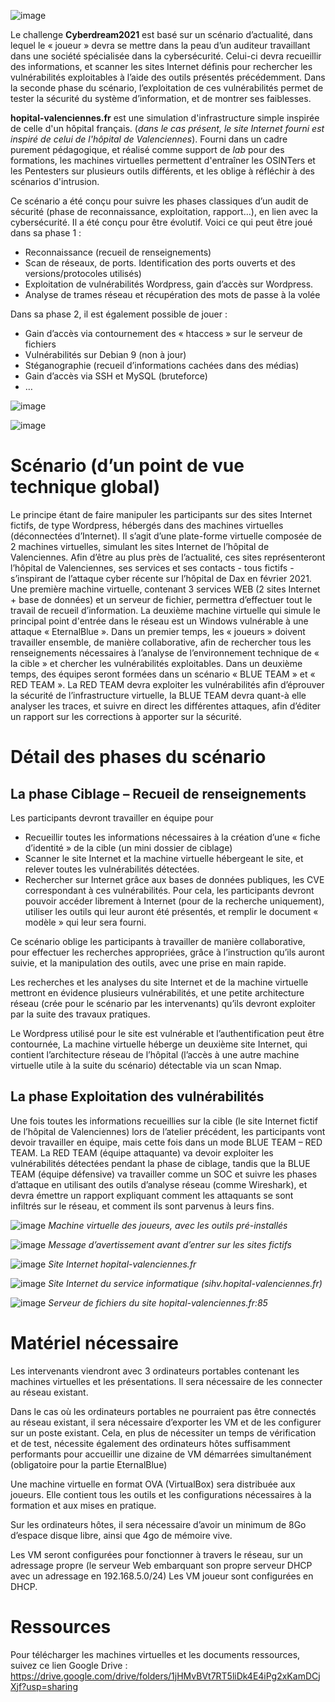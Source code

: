 ![image](https://github.com/artafak/CHALLENGE.hopital-valenciennes.fr/assets/38442391/7610fe24-a1ea-4186-a969-e6ad0caed020)

Le challenge **Cyberdream2021** est basé sur un scénario d’actualité, dans lequel le « joueur » devra se mettre dans la peau d’un auditeur travaillant dans une société spécialisée dans la cybersécurité. Celui-ci devra recueillir des informations, et scanner les sites Internet définis pour rechercher les vulnérabilités exploitables à l’aide des outils présentés précédemment.
Dans la seconde phase du scénario, l’exploitation de ces vulnérabilités permet de tester la sécurité du système d’information, et de montrer ses faiblesses.

**hopital-valenciennes.fr** est une simulation d'infrastructure simple inspirée de celle d'un hôpital français. (_dans le cas présent, le site Internet fourni est inspiré de celui de l'hôpital de Valenciennes_).
Fourni dans un cadre purement pédagogique, et réalisé comme support de _lab_ pour des formations, les machines virtuelles permettent d'entraîner les OSINTers et les Pentesters sur plusieurs outils différents, et les oblige à réfléchir à des scénarios d'intrusion.

Ce scénario a été conçu pour suivre les phases classiques d’un audit de sécurité (phase de reconnaissance, exploitation, rapport…), en lien avec la cybersécurité.
Il a été conçu pour être évolutif.
Voici ce qui peut être joué dans sa phase 1 :
-	Reconnaissance (recueil de renseignements)
-	Scan de réseaux, de ports. Identification des ports ouverts et des versions/protocoles utilisés)
-	Exploitation de vulnérabilités Wordpress, gain d’accès sur Wordpress.
-	Analyse de trames réseau et récupération des mots de passe à la volée

Dans sa phase 2, il est également possible de jouer :
-	Gain d’accès via contournement des « htaccess » sur le serveur de fichiers
-	Vulnérabilités sur Debian 9 (non à jour)
-	Stéganographie (recueil d’informations cachées dans des médias)
-	Gain d’accès via SSH et MySQL (bruteforce)
-	…

![image](https://github.com/artafak/CHALLENGE.hopital-valenciennes.fr/assets/38442391/bd42cb16-f947-4bcd-80e7-b68ede21eadb)

![image](https://github.com/artafak/CHALLENGE.hopital-valenciennes.fr/assets/38442391/8a3935d3-4ffd-4437-83c6-3471011505d6)



# Scénario (d’un point de vue technique global)

Le principe étant de faire manipuler les participants sur des sites Internet fictifs, de type Wordpress, hébergés dans des machines virtuelles (déconnectées d’Internet).
Il s’agit d’une plate-forme virtuelle composée de 2 machines virtuelles, simulant les sites Internet de l’hôpital de Valenciennes.
Afin d’être au plus près de l’actualité, ces sites représenteront l’hôpital de Valenciennes, ses services et ses contacts - tous fictifs -  s’inspirant de l’attaque cyber récente sur l’hôpital de Dax en février 2021.
Une première machine virtuelle, contenant 3 services WEB (2 sites Internet + base de données) et un serveur de fichier, permettra d’effectuer tout le travail de recueil d’information.
La deuxième machine virtuelle qui simule le principal point d'entrée dans le réseau est un Windows vulnérable à une attaque « EternalBlue ».
Dans un premier temps, les « joueurs » doivent travailler ensemble, de manière collaborative, afin de rechercher tous les renseignements nécessaires à l’analyse de l’environnement technique de « la cible » et chercher les vulnérabilités exploitables.
Dans un deuxième temps, des équipes seront formées dans un scénario « BLUE TEAM » et « RED TEAM ». La RED TEAM devra exploiter les vulnérabilités afin d’éprouver la sécurité de l’infrastructure virtuelle, la BLUE TEAM devra quant-à elle analyser les traces, et suivre en direct les différentes attaques, afin d’éditer un rapport sur les corrections à apporter sur la sécurité.



# Détail des phases du scénario
## La phase Ciblage – Recueil de renseignements

Les participants devront travailler en équipe pour 
-	Recueillir toutes les informations nécessaires à la création d’une « fiche d’identité » de la cible (un mini dossier de ciblage)
-	Scanner le site Internet et la machine virtuelle hébergeant le site, et relever toutes les vulnérabilités détectées.
-	Rechercher sur Internet grâce aux bases de données publiques, les CVE correspondant à ces vulnérabilités.
Pour cela, les participants devront pouvoir accéder librement à Internet (pour de la recherche uniquement), utiliser les outils qui leur auront été présentés, et remplir le document « modèle » qui leur sera fourni.

Ce scénario oblige les participants à travailler de manière collaborative, pour effectuer les recherches appropriées, grâce à l’instruction qu’ils auront suivie, et la manipulation des outils, avec une prise en main rapide.

Les recherches et les analyses du site Internet et de la machine virtuelle mettront en évidence plusieurs vulnérabilités, et une petite architecture réseau (crée pour le scénario par les intervenants) qu’ils devront exploiter par la suite des travaux pratiques.

Le Wordpress utilisé pour le site est vulnérable et l’authentification peut être contournée,
La machine virtuelle héberge un deuxième site Internet, qui contient l’architecture réseau de l’hôpital (l’accès à une autre machine virtuelle utile à la suite du scénario) détectable via un scan Nmap.



## La phase Exploitation des vulnérabilités

Une fois toutes les informations recueillies sur la cible (le site Internet fictif de l’hôpital de Valenciennes) lors de l’atelier précédent, les participants vont devoir travailler en équipe, mais cette fois dans un mode BLUE TEAM – RED TEAM.
La RED TEAM (équipe attaquante) va devoir exploiter les vulnérabilités détectées pendant la phase de ciblage, tandis que la BLUE TEAM (équipe défensive) va travailler comme un SOC et suivre les phases d’attaque en utilisant des outils d’analyse réseau (comme Wireshark), et devra émettre un rapport expliquant comment les attaquants se sont infiltrés sur le réseau, et comment ils sont parvenus à leurs fins.

![image](https://github.com/artafak/CHALLENGE.hopital-valenciennes.fr/assets/38442391/2ffd9661-d94e-4201-ae7f-d38a033ff854)
_Machine virtuelle des joueurs, avec les outils pré-installés_


![image](https://github.com/artafak/CHALLENGE.hopital-valenciennes.fr/assets/38442391/64ffcbb7-38df-49d6-a5dc-6a3da2ca4ac6)
_Message d’avertissement avant d’entrer sur les sites fictifs_


![image](https://github.com/artafak/CHALLENGE.hopital-valenciennes.fr/assets/38442391/506cf8ab-e3e8-4475-a82a-9e99f33ee987)
_Site Internet hopital-valenciennes.fr_



![image](https://github.com/artafak/CHALLENGE.hopital-valenciennes.fr/assets/38442391/5c6ad37f-5178-45ca-a045-819547c715f6)
_Site Internet du service informatique (sihv.hopital-valenciennes.fr)_



![image](https://github.com/artafak/CHALLENGE.hopital-valenciennes.fr/assets/38442391/55ddd31b-3177-4454-bdc7-8af0bfe3f88f)
_Serveur de fichiers du site hopital-valenciennes.fr:85_



# Matériel nécessaire

Les intervenants viendront avec 3 ordinateurs portables contenant les machines virtuelles et les présentations. Il sera nécessaire de les connecter au réseau existant.

Dans le cas où les ordinateurs portables ne pourraient pas être connectés au réseau existant, il sera nécessaire d’exporter les VM et de les configurer sur un poste existant. Cela, en plus de nécessiter un temps de vérification et de test, nécessite également des ordinateurs hôtes suffisamment performants pour accueillir une dizaine de VM démarrées simultanément (obligatoire pour la partie EternalBlue)

Une machine virtuelle en format OVA (VirtualBox) sera distribuée aux joueurs. Elle contient tous les outils et les configurations nécessaires à la formation et aux mises en pratique.

Sur les ordinateurs hôtes, il sera nécessaire d’avoir un minimum de 8Go d’espace disque libre, ainsi que 4go de mémoire vive.

Les VM seront configurées pour fonctionner à travers le réseau, sur un adressage propre (le serveur Web embarquant son propre serveur DHCP avec un adressage en 192.168.5.0/24)
Les VM joueur sont configurées en DHCP.


# Ressources

Pour télécharger les machines virtuelles et les documents ressources, suivez ce lien
Google Drive : https://drive.google.com/drive/folders/1jHMvBVt7RT5liDk4E4iPg2xKamDCjXjf?usp=sharing
